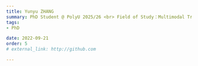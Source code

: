 ```yaml
---
title: Yunyu ZHANG
summary: PhD Student @ PolyU 2025/26 <br> Field of Study：Multimodal Transportation <br> B.E. (Central South University) <br> M.E. (Beijing Jiaotong University)
tags:
- PhD

date: 2022-09-21
order: 5
# external_link: http://github.com

---
```

